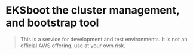 # EKSboot the cluster management, and bootstrap tool

> This is a service for development and test environments.
> It is not an official AWS offering, use at your own risk.

